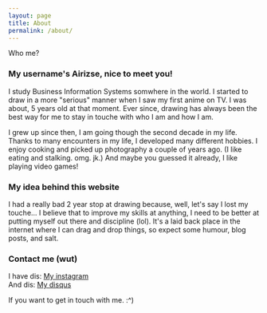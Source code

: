 ```yaml
---
layout: page
title: About
permalink: /about/
---
```


Who me?

### My username's Airizse, nice to meet you!

I study Business Information Systems somwhere in the world.
I started to draw in a more "serious" manner when I saw my first anime on TV. I was about, 5 years old at that moment. Ever since, drawing has always been the best way for me to stay in touche with who I am and how I am.

I grew up since then, I am going though the second decade in my life.
Thanks to many encounters in my life, I developed many different hobbies.
I enjoy cooking and picked up photography a couple of years ago. (I like eating and stalking. omg. jk.) And maybe you guessed it already, I like playing video games!

### My idea behind this website
I had a really bad 2 year stop at drawing because, well, let's say I lost my touche... I believe that to improve my skills at anything, I need to be better at putting myself out there and discipline (lol). It's a laid back place in the internet where I can drag and drop things, so expect some humour, blog posts, and salt.

### Contact me (wut)
I have dis: <a href="https://www.instagram.com/airizse/ "> My instagram </a>
<br/>
And dis: <a href="https://disqus.com/by/airizse/"> My disqus </a>
<br/>

If you want to get in touch with me. :^)

